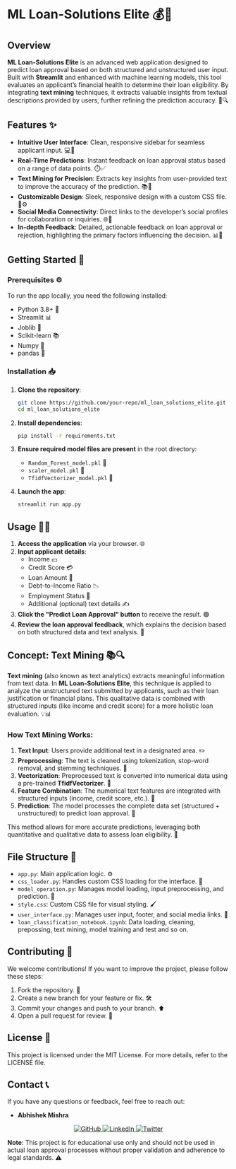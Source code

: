 # ML Loan-Solutions Elite 💰🚀

## Overview

**ML Loan-Solutions Elite** is an advanced web application designed to predict loan approval based on both structured and unstructured user input. Built with **Streamlit** and enhanced with machine learning models, this tool evaluates an applicant’s financial health to determine their loan eligibility. By integrating **text mining** techniques, it extracts valuable insights from textual descriptions provided by users, further refining the prediction accuracy. 🧠🔍

## Features ✨

- **Intuitive User Interface**: Clean, responsive sidebar for seamless applicant input. 💻📱
- **Real-Time Predictions**: Instant feedback on loan approval status based on a range of data points. ⏱️✅
- **Text Mining for Precision**: Extracts key insights from user-provided text to improve the accuracy of the prediction. 📚🔎
- **Customizable Design**: Sleek, responsive design with a custom CSS file. 🎨⚙️
- **Social Media Connectivity**: Direct links to the developer’s social profiles for collaboration or inquiries. 🌐🤝
- **In-depth Feedback**: Detailed, actionable feedback on loan approval or rejection, highlighting the primary factors influencing the decision. 📊💬

## Getting Started 🚀

### Prerequisites ⚙️

To run the app locally, you need the following installed:

- Python 3.8+ 🐍
- Streamlit 📊
- Joblib 🔧
- Scikit-learn 📚
- Numpy 🔢
- pandas 🐼

### Installation 📥

1. **Clone the repository**:
    ```bash
    git clone https://github.com/your-repo/ml_loan_solutions_elite.git
    cd ml_loan_solutions_elite
    ```

2. **Install dependencies**:
    ```bash
    pip install -r requirements.txt
    ```

3. **Ensure required model files are present** in the root directory:
    - `Random_Forest_model.pkl` 🌲
    - `scaler_model.pkl` 📏
    - `TfidfVectorizer_model.pkl` 🧮

4. **Launch the app**:
    ```bash
    streamlit run app.py
    ```

## Usage 🧑‍💻

1. **Access the application** via your browser. 🌐
2. **Input applicant details**:
   - Income 💵
   - Credit Score 💳
   - Loan Amount 💸
   - Debt-to-Income Ratio 📉
   - Employment Status 👔
   - Additional (optional) text details ✍️
3. **Click the "Predict Loan Approval" button** to receive the result. 🟢
4. **Review the loan approval feedback**, which explains the decision based on both structured data and text analysis. 📝

## Concept: Text Mining 📚🔍

**Text mining** (also known as text analytics) extracts meaningful information from text data. In **ML Loan-Solutions Elite**, this technique is applied to analyze the unstructured text submitted by applicants, such as their loan justification or financial plans. This qualitative data is combined with structured inputs (like income and credit score) for a more holistic loan evaluation. 💡📊

### How Text Mining Works:

1. **Text Input**: Users provide additional text in a designated area. ✏️
2. **Preprocessing**: The text is cleaned using tokenization, stop-word removal, and stemming techniques. 🧹
3. **Vectorization**: Preprocessed text is converted into numerical data using a pre-trained **TfidfVectorizer**. 🧮
4. **Feature Combination**: The numerical text features are integrated with structured inputs (income, credit score, etc.). 🔗
5. **Prediction**: The model processes the complete data set (structured + unstructured) to predict loan approval. 🔮

This method allows for more accurate predictions, leveraging both quantitative and qualitative data to assess loan eligibility. 💯

## File Structure 📂

- `app.py`: Main application logic. ⚙️
- `css_loader.py`: Handles custom CSS loading for the interface. 🎨
- `model_operation.py`: Manages model loading, input preprocessing, and prediction. 🔧
- `style.css`: Custom CSS file for visual styling. 🖌️
- `user_interface.py`: Manages user input, footer, and social media links. 📱
- `loan_classification_notebook.ipynb`: Data loading, cleaning, prepossing, text mining, model training and test and so on.

## Contributing 🤝

We welcome contributions! If you want to improve the project, please follow these steps:

1. Fork the repository. 🍴
2. Create a new branch for your feature or fix. 🛠️
3. Commit your changes and push to your branch. ⬆️
4. Open a pull request for review. 📩

## License 📜

This project is licensed under the MIT License. For more details, refer to the LICENSE file.

## Contact 📞

If you have any questions or feedback, feel free to reach out:

- **Abhishek Mishra**
 <p align="center">
  <a href="https://github.com/Abhishek08Mishra">
    <img src="https://img.shields.io/badge/GitHub-000?style=for-the-badge&logo=github&logoColor=white" alt="GitHub">
  </a>
  <a href="https://linkedin.com/in/abhishek-mishra08/">
    <img src="https://img.shields.io/badge/LinkedIn-0077B5?style=for-the-badge&logo=linkedin&logoColor=white" alt="LinkedIn">
  </a>
  <a href="https://x.com/Abhi__57">
    <img src="https://img.shields.io/badge/Twitter-1DA1F2?style=for-the-badge&logo=twitter&logoColor=white" alt="Twitter">
  </a>
</p> 

**Note**: This project is for educational use only and should not be used in actual loan approval processes without proper validation and adherence to legal standards. ⚠️
